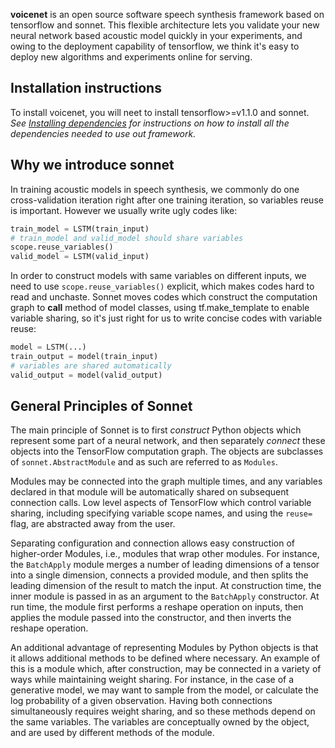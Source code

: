 **voicenet** is an open source software speech synthesis framework based on 
tensorflow and sonnet. This flexible architecture lets you validate your new
neural network based acoustic model quickly in your experiments, and owing to
the deployment capability of tensorflow, we think it's easy to deploy new 
algorithms and experiments online for serving. 

## Installation instructions

To install voicenet, you will neet to install tensorflow>=v1.1.0 and sonnet.
*See [Installing dependencies](https://github.com/npuichigo/voicenet/blob/master/INSTALL) for instructions on how to install all 
the dependencies needed to use out framework.*

## Why we introduce sonnet

In training acoustic models in speech synthesis, we commonly do one cross-validation
iteration right after one training iteration, so variables reuse is important. However
we usually write ugly codes like:

```python
train_model = LSTM(train_input)
# train_model and valid_model should share variables
scope.reuse_variables()
valid_model = LSTM(valid_input)
```

In order to construct models with same variables on different inputs, we
need to use `scope.reuse_variables()` explicit, which makes codes hard to
read and unchaste. Sonnet moves codes which construct the computation graph
to __call__ method of model classes, using tf.make_template to enable variable
sharing, so it's just right for us to write concise codes with variable reuse:

```python
model = LSTM(...)
train_output = model(train_input)
# variables are shared automatically
valid_output = model(valid_output)
```

## General Principles of Sonnet 

The main principle of Sonnet is to first _construct_ Python objects which
represent some part of a neural network, and then separately _connect_ these
objects into the TensorFlow computation graph. The objects are subclasses of
`sonnet.AbstractModule` and as such are referred to as `Modules`.

Modules may be connected into the graph multiple times, and any variables
declared in that module will be automatically shared on subsequent connection
calls. Low level aspects of TensorFlow which control variable sharing, including
specifying variable scope names, and using the `reuse=` flag, are abstracted
away from the user.

Separating configuration and connection allows easy construction of higher-order
Modules, i.e., modules that wrap other modules. For instance,
the `BatchApply` module merges a number of leading dimensions of a tensor into
a single dimension, connects a provided module, and then splits the leading
dimension of the result to match the input.
At construction time, the inner module is passed in as an argument to the
`BatchApply` constructor. At run time, the module first performs a reshape
operation on inputs, then applies the module passed into the constructor, and
then inverts the reshape operation.

An additional advantage of representing Modules by Python objects is that it
allows additional methods to be defined where necessary. An example of this is
a module which, after construction, may be connected in a variety of ways while
maintaining weight sharing. For instance, in the case of a generative model, we
may want to sample from the model, or calculate the log probability of a given
observation. Having both connections simultaneously requires weight sharing, and
so these methods depend on the same variables. The variables are conceptually
owned by the object, and are used by different methods of the module.
